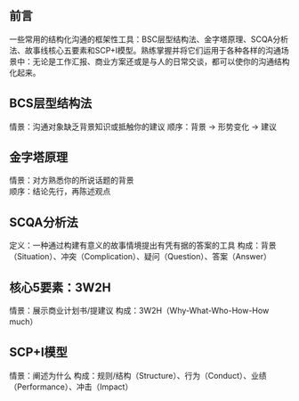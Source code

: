 ## 前言
一些常用的结构化沟通的框架性工具：BSC层型结构法、金字塔原理、SCQA分析法、故事线核心五要素和SCP+I模型。熟练掌握并将它们运用于各种各样的沟通场景中：无论是工作汇报、商业方案还或是与人的日常交谈，都可以使你的沟通结构化起来。
## BCS层型结构法
情景：沟通对象缺乏背景知识或抵触你的建议
顺序：背景 -> 形势变化 -> 建议  
## 金字塔原理
情景：对方熟悉你的所说话题的背景  
顺序：结论先行，再陈述观点
## SCQA分析法
定义：一种通过构建有意义的故事情境提出有凭有据的答案的工具
构成：背景（Situation）、冲突（Complication）、疑问（Question）、答案（Answer）
## 核心5要素：3W2H
情景：展示商业计划书/提建议
构成：3W2H（Why-What-Who-How-How much）
## SCP+I模型
情景：阐述为什么
构成：规则/结构（Structure）、行为（Conduct）、业绩（Performance）、冲击（Impact）
